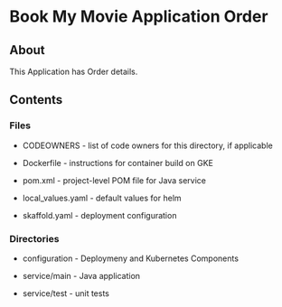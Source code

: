 # Book My Movie Application Order

## About

This Application has Order details.

## Contents

### Files

* CODEOWNERS - list of code owners for this directory, if applicable

* Dockerfile - instructions for container build on GKE

* pom.xml - project-level POM file for Java service

* local_values.yaml - default values for helm

* skaffold.yaml - deployment configuration

### Directories

* configuration - Deploymeny and Kubernetes Components

* service/main - Java application

* service/test - unit tests